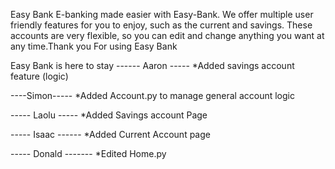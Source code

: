 Easy Bank
E-banking made easier with Easy-Bank. We offer multiple user friendly features for you to enjoy, such as the current and savings. These accounts are very flexible, so you can edit and change anything you want at any time.Thank you For using Easy Bank

Easy Bank is here to stay
------ Aaron -----
\*Added savings account feature (logic)

----Simon-----
\*Added Account.py to manage general account logic

----- Laolu -----
\*Added Savings account Page

----- Isaac ------
\*Added Current Account page

----- Donald -------
\*Edited Home.py
